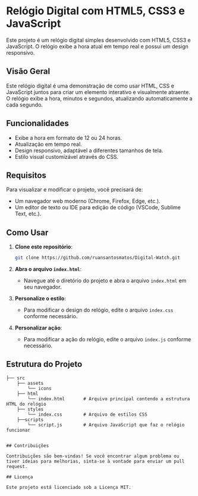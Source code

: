 # Relógio Digital com HTML5, CSS3 e JavaScript

Este projeto é um relógio digital simples desenvolvido com HTML5, CSS3 e JavaScript. O relógio exibe a hora atual em tempo real e possui um design responsivo.

## Visão Geral

Este relógio digital é uma demonstração de como usar HTML, CSS e JavaScript juntos para criar um elemento interativo e visualmente atraente. O relógio exibe a hora, minutos e segundos, atualizando automaticamente a cada segundo.

## Funcionalidades

- Exibe a hora em formato de 12 ou 24 horas.
- Atualização em tempo real.
- Design responsivo, adaptável a diferentes tamanhos de tela.
- Estilo visual customizável através do CSS.

## Requisitos

Para visualizar e modificar o projeto, você precisará de:

- Um navegador web moderno (Chrome, Firefox, Edge, etc.).
- Um editor de texto ou IDE para edição de código (VSCode, Sublime Text, etc.).

## Como Usar

1. **Clone este repositório**:
    ```bash
    git clone https://github.com/ruansantosmatos/Digital-Watch.git
    ```

2. **Abra o arquivo `index.html`**:
    - Navegue até o diretório do projeto e abra o arquivo `index.html` em seu navegador.

3. **Personalize o estilo**:
    - Para modificar o design do relógio, edite o arquivo `index.css` conforme necessário.

4. **Personalizar ação**:
    - Para modificar a ação do relógio, edite o arquivo `index.js` conforme necessário.

## Estrutura do Projeto

```plaintext
├── src
    ├── assets
        └── icons
    ├── html
        └── index.html       # Arquivo principal contendo a estrutura HTML do relógio
    ├── styles
        └── index.css        # Arquivo de estilos CSS
    ├──scripts
        └── script.js        # Arquivo JavaScript que faz o relógio funcionar


## Contribuições

Contribuições são bem-vindas! Se você encontrar algum problema ou tiver ideias para melhorias, sinta-se à vontade para enviar um pull request.

## Licença

Este projeto está licenciado sob a Licença MIT.